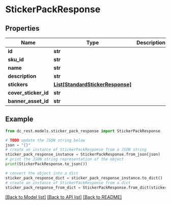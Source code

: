 # StickerPackResponse


## Properties

Name | Type | Description | Notes
------------ | ------------- | ------------- | -------------
**id** | **str** |  | 
**sku_id** | **str** |  | 
**name** | **str** |  | 
**description** | **str** |  | [optional] 
**stickers** | [**List[StandardStickerResponse]**](StandardStickerResponse.md) |  | 
**cover_sticker_id** | **str** |  | [optional] 
**banner_asset_id** | **str** |  | [optional] 

## Example

```python
from dc_rest.models.sticker_pack_response import StickerPackResponse

# TODO update the JSON string below
json = "{}"
# create an instance of StickerPackResponse from a JSON string
sticker_pack_response_instance = StickerPackResponse.from_json(json)
# print the JSON string representation of the object
print(StickerPackResponse.to_json())

# convert the object into a dict
sticker_pack_response_dict = sticker_pack_response_instance.to_dict()
# create an instance of StickerPackResponse from a dict
sticker_pack_response_from_dict = StickerPackResponse.from_dict(sticker_pack_response_dict)
```
[[Back to Model list]](../README.md#documentation-for-models) [[Back to API list]](../README.md#documentation-for-api-endpoints) [[Back to README]](../README.md)


